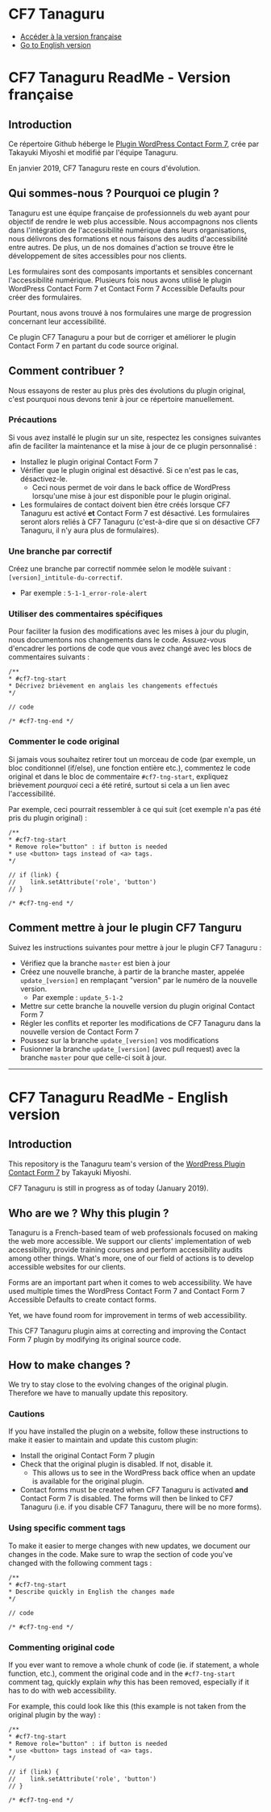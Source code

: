 # CF7 Tanaguru

* [Accéder à la version française](#cf7-tng-fr)
* [Go to English version](#cf7-tng-en)

# <h1 id="cf7-tng-fr">CF7 Tanaguru ReadMe - Version française</h1>

## Introduction

Ce répertoire Github héberge le [Plugin WordPress Contact Form 7](https://wordpress.org/plugins/contact-form-7/), crée par Takayuki Miyoshi et modifié par l'équipe Tanaguru.

En janvier 2019, CF7 Tanaguru reste en cours d'évolution.

## Qui sommes-nous ? Pourquoi ce plugin ?

Tanaguru est une équipe française de professionnels du web ayant pour objectif de rendre le web plus accessible. Nous accompagnons nos clients dans l'intégration de l'accessibilité numérique dans leurs organisations, nous délivrons des formations et nous faisons des audits d'accessibilité entre autres. De plus, un de nos domaines d'action se trouve être le développement de sites accessibles pour nos clients.

Les formulaires sont des composants importants et sensibles concernant l'accessibilité numérique. Plusieurs fois nous avons utilisé le plugin WordPress Contact Form 7 et Contact Form 7 Accessible Defaults pour créer des formulaires.

Pourtant, nous avons trouvé à nos formulaires une marge de progression concernant leur accessibilité.

Ce plugin CF7 Tanaguru a pour but de corriger et améliorer le plugin Contact Form 7 en partant du code source original.

## Comment contribuer ?

Nous essayons de rester au plus près des évolutions du plugin original, c'est pourquoi nous devons tenir à jour ce répertoire manuellement.

### Précautions

Si vous avez installé le plugin sur un site, respectez les consignes suivantes afin de faciliter la maintenance et la mise à jour de ce plugin personnalisé : 
* Installez le plugin original Contact Form 7
* Vérifier que le plugin original est désactivé. Si ce n'est pas le cas, désactivez-le.
    * Ceci nous permet de voir dans le back office de WordPress lorsqu'une mise à jour est disponible pour le plugin original.
* Les formulaires de contact doivent bien être créés lorsque CF7 Tanaguru est activé **et** Contact Form 7 est désactivé. Les formulaires seront alors reliés à CF7 Tanaguru (c'est-à-dire que si on désactive CF7 Tanaguru, il n'y aura plus de formulaires).

### Une branche par correctif

Créez une branche par correctif nommée selon le modèle suivant : 
`[version]_intitule-du-correctif`.
* Par exemple : `5-1-1_error-role-alert`

### Utiliser des commentaires spécifiques
Pour faciliter la fusion des modifications avec les mises à jour du plugin, nous documentons nos changements dans le code. Assuez-vous d'encadrer les portions de code que vous avez changé avec les blocs de commentaires suivants :

```
/**
* #cf7-tng-start
* Décrivez brièvement en anglais les changements effectués
*/

// code

/* #cf7-tng-end */
```

### Commenter le code original

Si jamais vous souhaitez retirer tout un morceau de code (par exemple, un bloc conditionnel (if/else), une fonction entière etc.), commentez le code original et dans le bloc de commentaire `#cf7-tng-start`, expliquez brièvement *pourquoi* ceci a été retiré, surtout si cela a un lien avec l'accessibilité.

Par exemple, ceci pourrait ressembler à ce qui suit (cet exemple n'a pas été pris du plugin original) :

```
/**
* #cf7-tng-start
* Remove role="button" : if button is needed
* use <button> tags instead of <a> tags.
*/

// if (link) {
//    link.setAttribute('role', 'button')
// }

/* #cf7-tng-end */
```

## Comment mettre à jour le plugin CF7 Tanguru

Suivez les instructions suivantes pour mettre à jour le plugin CF7 Tanaguru :
* Vérifiez que la branche `master` est bien à jour
* Créez une nouvelle branche, à partir de la branche master, appelée `update_[version]` en remplaçant "version" par le numéro de la nouvelle version. 
    * Par exemple : `update_5-1-2`
* Mettre sur cette branche la nouvelle version du plugin original Contact Form 7
* Régler les conflits et reporter les modifications de CF7 Tanaguru dans la nouvelle version de Contact Form 7
* Poussez sur la branche `update_[version]` vos modifications
* Fusionner la branche `update_[version]` (avec pull request) avec la branche `master` pour que celle-ci soit à jour.

***

# <h1 id="cf7-tng-en">CF7 Tanaguru ReadMe - English version</h1>

## Introduction

This repository is the Tanaguru team's version of the [WordPress Plugin Contact Form 7](https://wordpress.org/plugins/contact-form-7/) by Takayuki Miyoshi.

CF7 Tanaguru is still in progress as of today (January 2019).

## Who are we ? Why this plugin ?
Tanaguru is a French-based team of web professionals focused on making the web more accessible. We support our clients' implementation of web accessibility, provide training courses and perform accessibility audits among other things. What's more, one of our field of actions is to develop accessible websites for our clients. 

Forms are an important part when it comes to web accessibility. We have used multiple times the WordPress Contact Form 7 and Contact Form 7 Accessible Defaults to create contact forms. 

Yet, we have found room for improvement in terms of web accessibility. 

This CF7 Tanaguru plugin aims at correcting and improving the Contact Form 7 plugin by modifying its original source code.

## How to make changes ?

We try to stay close to the evolving changes of the original plugin. Therefore we have to manually update this repository. 

### Cautions

If you have installed the plugin on a website, follow these instructions to make it easier to maintain and update this custom plugin: 
* Install the original Contact Form 7 plugin
* Check that the original plugin is disabled. If not, disable it.
    * This allows us to see in the WordPress back office when an update is available for the original plugin.
* Contact forms must be created when CF7 Tanaguru is activated **and** Contact Form 7 is disabled. The forms will then be linked to CF7 Tanaguru (i.e. if you disable CF7 Tanaguru, there will be no more forms).

### Using specific comment tags
To make it easier to merge changes with new updates, we document our changes in the code. Make sure to wrap the section of code you've changed with the following comment tags :

```
/**
* #cf7-tng-start
* Describe quickly in English the changes made
*/

// code

/* #cf7-tng-end */
```

### Commenting original code

If you ever want to remove a whole chunk of code (ie. if statement, a whole function, etc.), comment the original code and in the `#cf7-tng-start` comment tag, quickly explain *why* this has been removed, especially if it has to do with web accessibility.

For example, this could look like this (this example is not taken from the original plugin by the way) :

```
/**
* #cf7-tng-start
* Remove role="button" : if button is needed
* use <button> tags instead of <a> tags.
*/

// if (link) {
//    link.setAttribute('role', 'button')
// }

/* #cf7-tng-end */
```
